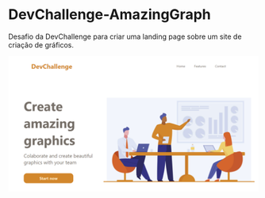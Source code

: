# DevChallenge-AmazingGraph
Desafio da DevChallenge para criar uma landing page sobre um site de criação de gráficos.


![](assets/createAmazingGraphics.png)
